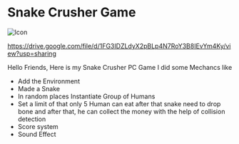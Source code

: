 # Snake Crusher Game

![Icon](https://github.com/ChetanaMali/Snake-Crusher-Game/assets/65480069/bfcbb413-d38c-413e-91cc-821e724f8f8a)

https://drive.google.com/file/d/1FG3IDZLdyX2pBLp4N7RoY3B8IEvYm4Ky/view?usp=sharing

Hello Friends,
Here is my Snake Crusher PC Game
I did some Mechancs like
* Add the Environment
* Made a Snake
* In random places Instantiate Group of Humans
* Set a limit of that only 5 Human can eat after that snake need to drop bone and after that, he can collect the money with the help of collision detection
* Score system
* Sound Effect
